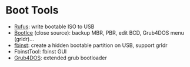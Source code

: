 # Boot Tools
- [Rufus](http://rufus.akeo.ie/): write bootable ISO to USB
- [BootIce](http://bbs.wuyou.net/forum.php?mod=viewthread&tid=57675) (close source): backup MBR, PBR, edit BCD, Grub4DOS menu (grldr)...
- [fbinst](http://download.gna.org/grubutil/): create a hidden bootable partition on USB, support grldr
- FbinstTool: fbinst GUI
- [Grub4DOS](https://github.com/chenall/grub4dos): extended grub bootloader
